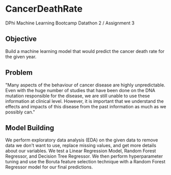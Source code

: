 # CancerDeathRate
DPhi Machine Learning Bootcamp Datathon 2 / Assignment 3

## Objective
Build a machine learning model that would predict the cancer death rate for the given year.

## Problem
"Many aspects of the behaviour of cancer disease are highly unpredictable. Even with the huge number of studies that have been done on the DNA mutation responsible for the disease, we are still unable to use these information at clinical level. However, it is important that we understand the effects and impacts of this disease from the past information as much as we possibly can."

## Model Building
We perform exploratory data analysis (EDA) on the given data to remove data we don't want to use, replace missing values, and get more details about our variables. We test a Linear Regression Model, Random Forest Regressor, and Decision Tree Regressor. We then perform hyperparameter tuning and use the Boruta feature selection technique with a Random Forest Regressor model for our final predictions. 

